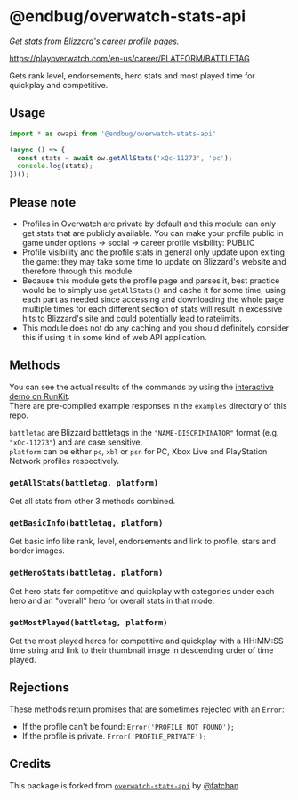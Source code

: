 # @endbug/overwatch-stats-api

_Get stats from Blizzard's career profile pages._

https://playoverwatch.com/en-us/career/PLATFORM/BATTLETAG

Gets rank level, endorsements, hero stats and most played time for quickplay and competitive.

## Usage
```ts
import * as owapi from '@endbug/overwatch-stats-api'

(async () => {
  const stats = await ow.getAllStats('xQc-11273', 'pc');
  console.log(stats);
})();
```

## Please note
 - Profiles in Overwatch are private by default and this module can only get stats that are publicly available. You can make your profile public in game under options -> social -> career profile visibility: PUBLIC
 - Profile visibility and the profile stats in general only update upon exiting the game: they may take some time to update on Blizzard's website and therefore through this module.
 - Because this module gets the profile page and parses it, best practice would be to simply use `getAllStats()` and cache it for some time, using each part as needed since accessing and downloading the whole page multiple times for each different section of stats will result in excessive hits to Blizzard's site and could potentially lead to ratelimits.
 - This module does not do any caching and you should definitely consider this if using it in some kind of web API application.

## Methods

You can see the actual results of the commands by using the [interactive demo on RunKit](https://npm.runkit.com/@endbug/overwatch-stats-api).  
There are pre-compiled example responses in the `examples` directory of this repo.

`battletag` are Blizzard battletags in the `"NAME-DISCRIMINATOR"` format (e.g. `"xQc-11273"`) and are case sensitive.  
`platform` can be either `pc`, `xbl` or `psn` for PC, Xbox Live and PlayStation Network profiles respectively.

### `getAllStats(battletag, platform)`
Get all stats from other 3 methods combined.  

### `getBasicInfo(battletag, platform)`
Get basic info like rank, level, endorsements and link to profile, stars and border images.

### `getHeroStats(battletag, platform)`
Get hero stats for competitive and quickplay with categories under each hero and an "overall" hero for overall stats in that mode.
### `getMostPlayed(battletag, platform)`
Get the most played heros for competitive and quickplay with a HH:MM:SS time string and link to their thumbnail image in descending order of time played.

## Rejections
These methods return promises that are sometimes rejected with an `Error`:
- If the profile can't be found: `Error('PROFILE_NOT_FOUND');`
- If the profile is private. `Error('PROFILE_PRIVATE');`

## Credits

This package is forked from [`overwatch-stats-api`](https://www.npmjs.com/package/overwatch-stats-api) by [@fatchan](https://github.com/fatchan)
